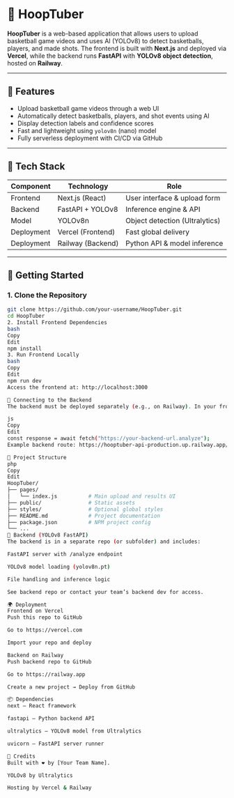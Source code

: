 # 🏀 HoopTuber

**HoopTuber** is a web-based application that allows users to upload basketball game videos and uses AI (YOLOv8) to detect basketballs, players, and made shots. The frontend is built with **Next.js** and deployed via **Vercel**, while the backend runs **FastAPI** with **YOLOv8 object detection**, hosted on **Railway**.

---

## 📸 Features

- Upload basketball game videos through a web UI
- Automatically detect basketballs, players, and shot events using AI
- Display detection labels and confidence scores
- Fast and lightweight using `yolov8n` (nano) model
- Fully serverless deployment with CI/CD via GitHub

---

## 🧱 Tech Stack

| Component   | Technology           | Role                          |
|------------|----------------------|-------------------------------|
| Frontend   | Next.js (React)      | User interface & upload form |
| Backend    | FastAPI + YOLOv8     | Inference engine & API       |
| Model      | YOLOv8n              | Object detection (Ultralytics) |
| Deployment | Vercel (Frontend)    | Fast global delivery          |
| Deployment | Railway (Backend)    | Python API & model inference  |

---

## 🚀 Getting Started

### 1. Clone the Repository

```bash
git clone https://github.com/your-username/HoopTuber.git
cd HoopTuber
2. Install Frontend Dependencies
bash
Copy
Edit
npm install
3. Run Frontend Locally
bash
Copy
Edit
npm run dev
Access the frontend at: http://localhost:3000

🔁 Connecting to the Backend
The backend must be deployed separately (e.g., on Railway). In your frontend code (see pages/index.js), update the fetch URL to your deployed FastAPI endpoint:

js
Copy
Edit
const response = await fetch("https://your-backend-url.analyze");
Example backend route: https://hooptuber-api-production.up.railway.app/analyze

📁 Project Structure
php
Copy
Edit
HoopTuber/
├── pages/
│   └── index.js          # Main upload and results UI
├── public/               # Static assets
├── styles/               # Optional global styles
├── README.md             # Project documentation
├── package.json          # NPM project config
└── ...
🧠 Backend (YOLOv8 FastAPI)
The backend is in a separate repo (or subfolder) and includes:

FastAPI server with /analyze endpoint

YOLOv8 model loading (yolov8n.pt)

File handling and inference logic

See backend repo or contact your team’s backend dev for access.

🌍 Deployment
Frontend on Vercel
Push this repo to GitHub

Go to https://vercel.com

Import your repo and deploy

Backend on Railway
Push backend repo to GitHub

Go to https://railway.app

Create a new project → Deploy from GitHub

📦 Dependencies
next — React framework

fastapi — Python backend API

ultralytics — YOLOv8 model from Ultralytics

uvicorn — FastAPI server runner

🙌 Credits
Built with ❤️ by [Your Team Name].

YOLOv8 by Ultralytics

Hosting by Vercel & Railway
